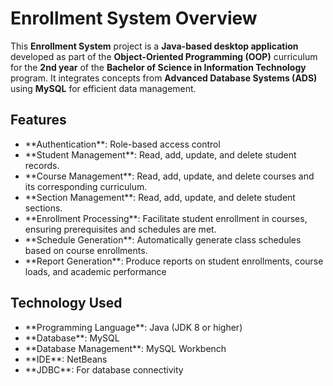  # Enrollment System Overview
This **Enrollment System** project is a **Java-based desktop application**
developed as part of the **Object-Oriented Programming (OOP)** curriculum
for the **2nd year** of the **Bachelor of Science in Information Technology** program.
It integrates concepts from **Advanced Database Systems (ADS)** using **MySQL** for efficient data management.

## Features
<ul>
  <li>**Authentication**: Role-based access control</li>
  <li>**Student Management**: Read, add, update, and delete student records.</li>
  <li>**Course Management**: Read, add, update, and delete courses and its corresponding curriculum.</li>
  <li>**Section Management**: Read, add, update, and delete student sections.</li>
  <li>**Enrollment Processing**: Facilitate student enrollment in courses, ensuring prerequisites and schedules are met.</li>
  <li>**Schedule Generation**: Automatically generate class schedules based on course enrollments.</li>
  <li>**Report Generation**: Produce reports on student enrollments, course loads, and academic performance</li>
</ul>

## Technology Used
<ul>
  <li>**Programming Language**: Java (JDK 8 or higher)</li>
  <li>**Database**: MySQL</li>
  <li>**Database Management**: MySQL Workbench</li>
  <li>**IDE**: NetBeans</li>
  <li>**JDBC**: For database connectivity</li>
</ul>

<!--
### Installation
1. **Clone the repository**
   <code>git clone https://github.com/SamuelAlac/BSIT-2DG2-EnrollmentSystem.git</code>
-->
